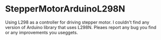 # StepperMotorArduinoL298N
Using L298 as a controller for driving stepper motor. I couldn't find any version of Arduino library that uses L298N. Pleaes report any bug you find or any improvements you useggets.
